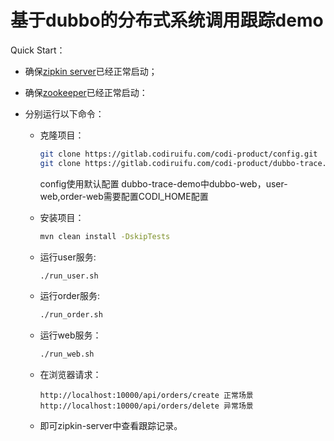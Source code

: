 # 基于dubbo的分布式系统调用跟踪demo

Quick Start：

+ 确保[zipkin server](http://121.40.31.185:9411/)已经正常启动；
+ 确保[zookeeper](zookeeper://120.55.85.150:2181?backup=120.55.85.150:2182,120.55.85.150:2183)已经正常启动：
+ 分别运行以下命令：

	+ 克隆项目：
	
		```bash
		git clone https://gitlab.codiruifu.com/codi-product/config.git
		git clone https://gitlab.codiruifu.com/codi-product/dubbo-trace.git
		```
	    config使用默认配置
	    dubbo-trace-demo中dubbo-web，user-web,order-web需要配置CODI_HOME配置
	    
	+ 安装项目：

		```bash
		mvn clean install -DskipTests
		```
	
	+ 运行user服务:

		```bash
		./run_user.sh
		```
	
	+ 运行order服务:

		```bash
		./run_order.sh
		```
	
	+ 运行web服务：

		```bash
		./run_web.sh
		```
	
	+ 在浏览器请求：

		```
		http://localhost:10000/api/orders/create 正常场景
		http://localhost:10000/api/orders/delete 异常场景
		```
	
	+ 即可zipkin-server中查看跟踪记录。
